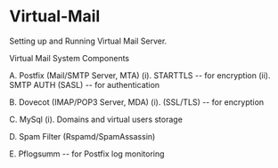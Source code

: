 # Virtual-Mail
Setting up and Running Virtual Mail Server.

Virtual Mail System Components

A. Postfix (Mail/SMTP Server, MTA)
   (i). STARTTLS -- for encryption
   (ii). SMTP AUTH (SASL) -- for authentication

B. Dovecot (IMAP/POP3 Server, MDA)
   (i). (SSL/TLS) -- for encryption

C. MySql
   (i). Domains and virtual users storage

D. Spam Filter (Rspamd/SpamAssassin)

E. Pflogsumm -- for Postfix log monitoring
